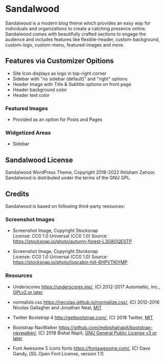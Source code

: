 # Sandalwood
Sandalwood is a modern blog theme which provides an easy way for individuals and organizations to create a catching presence online. Sandalwood comes with beautifully crafted sections to engage the audience and includes features like flexible-header, custom-background, custom-logo, custom-menu, featured-images and more.


## Features via Customizer Opitions
* Site Icon displays as logo in top-right corner
* Sidebar with "no sidebar (default)" and "right" options
* Header Image with Title & Subtitle options on front page
* Header background color
* Header text color

### Featured Images
* Provided as an option for Posts and Pages

### Widgetized Areas
* Sidebar


## Sandalwood License
Sandalwood WordPress Theme, Copyright 2018-2022 Ihtisham Zahoor.
Sandalwood is distributed under the terms of the GNU GPL.

## Credits
Sandalwood is based on following third-party resources:

### Screenshot Images
* Screenshot Image, Copyright Stocksnap  
  License: CC0 1.0 Universal (CC0 1.0)
  Source: https://stocksnap.io/photo/autumn-forest-L3G8OQESTP

* Screenshot Image, Copyright Stocksnap  
  License: CC0 1.0 Universal (CC0 1.0) 
  Source: https://stocksnap.io/photo/logcabin-hill-6HPVTKIYMP

### Resources
* Underscores https://underscores.me/, (C) 2012-2017 Automattic, Inc., [GPLv2 or later](https://www.gnu.org/licenses/gpl-2.0.html)

* normalize.css https://necolas.github.io/normalize.css/, (C) 2012-2016 Nicolas Gallagher and Jonathan Neal, [MIT](https://opensource.org/licenses/MIT)

* Twitter Bootstrap 4 http://getbootstrap.com/, (C) 2018 Twitter, [MIT](https://opensource.org/licenses/MIT)

* Bootstrap NavWalker https://github.com/mebishalnapit/bootstrap-navwalker/, (C) 2018 Bishal Napit, [GNU General Public License v3 or later](http://www.gnu.org/licenses/gpl-3.0.html)

* Font Awesome 5 icons fonts https://fontawesome.com/, (C) Dave Gandy, [SIL Open Font License, version 1.1]
